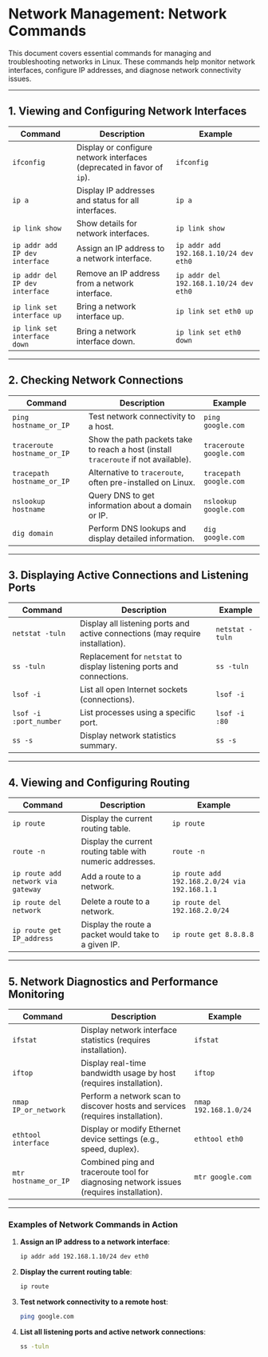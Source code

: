 # Network Management: Network Commands

This document covers essential commands for managing and troubleshooting networks in Linux. These commands help monitor network interfaces, configure IP addresses, and diagnose network connectivity issues.

---

## 1. Viewing and Configuring Network Interfaces

| Command                         | Description                                               | Example                                 |
|---------------------------------|-----------------------------------------------------------|-----------------------------------------|
| `ifconfig`                      | Display or configure network interfaces (deprecated in favor of `ip`). | `ifconfig`                 |
| `ip a`                          | Display IP addresses and status for all interfaces.       | `ip a`                                  |
| `ip link show`                  | Show details for network interfaces.                      | `ip link show`                          |
| `ip addr add IP dev interface`  | Assign an IP address to a network interface.              | `ip addr add 192.168.1.10/24 dev eth0`  |
| `ip addr del IP dev interface`  | Remove an IP address from a network interface.            | `ip addr del 192.168.1.10/24 dev eth0`  |
| `ip link set interface up`      | Bring a network interface up.                             | `ip link set eth0 up`                   |
| `ip link set interface down`    | Bring a network interface down.                           | `ip link set eth0 down`                 |

---

## 2. Checking Network Connections

| Command                         | Description                                               | Example                                 |
|---------------------------------|-----------------------------------------------------------|-----------------------------------------|
| `ping hostname_or_IP`           | Test network connectivity to a host.                      | `ping google.com`                       |
| `traceroute hostname_or_IP`     | Show the path packets take to reach a host (install `traceroute` if not available). | `traceroute google.com`  |
| `tracepath hostname_or_IP`      | Alternative to `traceroute`, often pre-installed on Linux. | `tracepath google.com`           |
| `nslookup hostname`             | Query DNS to get information about a domain or IP.        | `nslookup google.com`                   |
| `dig domain`                    | Perform DNS lookups and display detailed information.     | `dig google.com`                        |

---

## 3. Displaying Active Connections and Listening Ports

| Command                         | Description                                               | Example                                 |
|---------------------------------|-----------------------------------------------------------|-----------------------------------------|
| `netstat -tuln`                 | Display all listening ports and active connections (may require installation). | `netstat -tuln`          |
| `ss -tuln`                      | Replacement for `netstat` to display listening ports and connections. | `ss -tuln`                  |
| `lsof -i`                       | List all open Internet sockets (connections).             | `lsof -i`                               |
| `lsof -i :port_number`          | List processes using a specific port.                     | `lsof -i :80`                           |
| `ss -s`                         | Display network statistics summary.                       | `ss -s`                                 |

---

## 4. Viewing and Configuring Routing

| Command                         | Description                                               | Example                                 |
|---------------------------------|-----------------------------------------------------------|-----------------------------------------|
| `ip route`                      | Display the current routing table.                        | `ip route`                              |
| `route -n`                      | Display the current routing table with numeric addresses. | `route -n`                              |
| `ip route add network via gateway` | Add a route to a network.                            | `ip route add 192.168.2.0/24 via 192.168.1.1` |
| `ip route del network`          | Delete a route to a network.                             | `ip route del 192.168.2.0/24`           |
| `ip route get IP_address`       | Display the route a packet would take to a given IP.      | `ip route get 8.8.8.8`                  |

---

## 5. Network Diagnostics and Performance Monitoring

| Command                         | Description                                               | Example                                 |
|---------------------------------|-----------------------------------------------------------|-----------------------------------------|
| `ifstat`                        | Display network interface statistics (requires installation). | `ifstat`                         |
| `iftop`                         | Display real-time bandwidth usage by host (requires installation). | `iftop`                          |
| `nmap IP_or_network`            | Perform a network scan to discover hosts and services (requires installation). | `nmap 192.168.1.0/24`         |
| `ethtool interface`             | Display or modify Ethernet device settings (e.g., speed, duplex). | `ethtool eth0`               |
| `mtr hostname_or_IP`            | Combined ping and traceroute tool for diagnosing network issues (requires installation). | `mtr google.com`   |

---

### Examples of Network Commands in Action

1. **Assign an IP address to a network interface**:

   ```bash
   ip addr add 192.168.1.10/24 dev eth0

2. **Display the current routing table**:

    ```bash
    ip route

3. **Test network connectivity to a remote host**:

    ```bash
    ping google.com

4. **List all listening ports and active network connections**:

     ```bash
     ss -tuln
